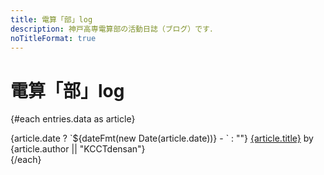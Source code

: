 ```yaml
---
title: 電算「部」log
description: 神戸高専電算部の活動日誌（ブログ）です．
noTitleFormat: true
---
```


<script context="module">
  import { api } from "$lib/articles.svelte"

  export const load = async ({ fetch }) => ({
    props: { entries: await api(fetch, "blog") },
  })
</script>

<script>
  import Meta from "$lib/meta.svelte"
  import { dateFmt } from "$lib/fmt"

  export let entries
</script>

# 電算「部」log

{#each entries.data as article}
  <article>
    {article.date ? `${dateFmt(new Date(article.date))} - ` : ""}
    <a href={`/blog/${article.slug}`}>{article.title}</a>
    <span class="inline-block">by {article.author || "KCCTdensan"}</span>
  </article>
{/each}
